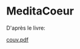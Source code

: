 
# MeditaCoeur

D'après le livre:

[couv.pdf](https://github.com/lenap28-meditacoeur/meditacoeur/files/6562669/couv.pdf)
